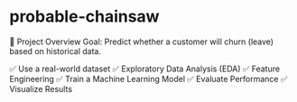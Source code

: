 # probable-chainsaw

📌 Project Overview
Goal: Predict whether a customer will churn (leave) based on historical data.

✅ Use a real-world dataset
✅ Exploratory Data Analysis (EDA)
✅ Feature Engineering
✅ Train a Machine Learning Model
✅ Evaluate Performance
✅ Visualize Results
